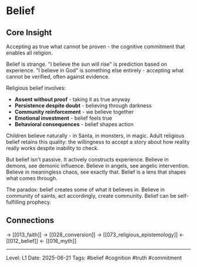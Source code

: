 # Belief

## Core Insight
Accepting as true what cannot be proven - the cognitive commitment that enables all religion.

Belief is strange. "I believe the sun will rise" is prediction based on experience. "I believe in God" is something else entirely - accepting what cannot be verified, often against evidence.

Religious belief involves:
- **Assent without proof** - taking it as true anyway
- **Persistence despite doubt** - believing through darkness
- **Community reinforcement** - we believe together
- **Emotional investment** - belief feels true
- **Behavioral consequences** - belief shapes action

Children believe naturally - in Santa, in monsters, in magic. Adult religious belief retains this quality: the willingness to accept a story about how reality really works despite inability to check.

But belief isn't passive. It actively constructs experience. Believe in demons, see demonic influence. Believe in angels, see angelic intervention. Believe in meaningless chaos, see exactly that. Belief is a lens that shapes what comes through.

The paradox: belief creates some of what it believes in. Believe in community of saints, act accordingly, create community. Belief can be self-fulfilling prophecy.

## Connections
→ [[013_faith]]
→ [[028_conversion]]
→ [[073_religious_epistemology]]
← [[012_belief]]
← [[016_myth]]

---
Level: L1
Date: 2025-06-21
Tags: #belief #cognition #truth #commitment